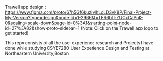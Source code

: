Trawell app design : https://www.figma.com/proto/67h5Gf6kuziMhLcLD3vK8P/Final-Project-My-Version?type=design&node-id=1-2966&t=TFR6bT5ZUCxCaPuK-0&scaling=scale-down&page-id=0%3A1&starting-point-node-id=27%3A82&show-proto-sidebar=1
(Note: Click on the Trawell app logo to get started)


This repo consists of all the user experience research 
and Projects I have done while studying 
CSYE7280-User Experience Design and Testing at Northeastern University,Boston



